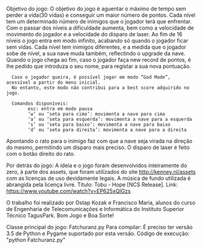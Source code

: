 Objetivo do jogo:
      O objetivo do jogo é aguentar o máximo de tempo sem perder a vida(30 vidas)
      e conseguir um maior número de pontos. Cada nível tem um determinado número de inimigos que o jogador terá que enfrentar. Com o passar dos níveis a dificuldade aumenta, bem como a velocidade de movimento do jogador e a velocidade do disparo de laser. Ao fim de 16 níveis o jogo entra em modo infinito, acabando só quando o jogador ficar sem vidas.
      Cada nível tem inimigos diferentes, e a medida que o jogador sobe de nível, a sua nave muda também, reflectindo o upgrade da nave. Quando o jogo chega ao fim, caso o jogador faça new record de pontos, é lhe pedido que introduza o seu nome, para registar a sua nova pontuação.
      
      Caso o jogador queira, é possível jogar em modo “God Mode”, acessível a partir do menu inicial. 
      No entanto, este modo não contribui para a best score adquirido no jogo.
      
      Comandos disponíveis:
            esc: entra em modo pausa
            ‘w’ ou ‘seta para cima’: movimenta a nave para cima
            ‘a’ ou ‘seta para esquerda’: movimenta a nave para a esquerda
            ’s’ ou ‘seta para baixo’: movimenta a nave para baixo
            ‘d’ ou ‘seta para direita’: movimenta a nave para a direita

Apontando o rato para o inimigo faz com que a nave seja virada na direção do
mesmo, permitindo um disparo mais preciso.
O disparo de laser é feito com o botão direito do rato.

Por detrás do jogo:
      A ideia e o jogo foram desenvolvidos inteiramente do zero, à parte dos assets,
que foram utilizados do site http://kenney.nl/assets com as licenças de uso devidamente legais.
A música de fundo utilizada é abrangida pela licença livre. Título: Tobu - Hope [NCS Release]. Link: https://www.youtube.com/watch?v=EP625xQIGzs

O trabalho foi realizado por Ostap Kozak e Francisco Maria, alunos do curso de Engenharia de Telecomunicações e Informática do Instituto Superior Técnico TagusPark.
Bom Jogo e Boa Sorte!

Classe principal do jogo: Fatchuranz.py
Para compilar: É preciso ter versão 3.5 de Python e Pygame suportado por esta versão.
Código de execução: "python Fatchuranz.py"
       
